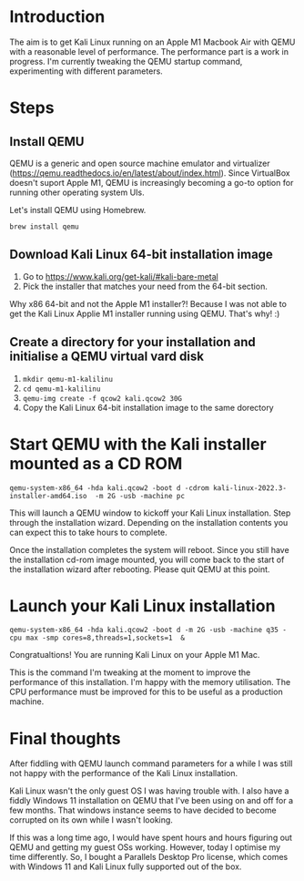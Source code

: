 # Introduction
The aim is to get Kali Linux running on an Apple M1 Macbook Air with QEMU with a reasonable level of performance. The performance part is a work in progress. I'm currently tweaking the QEMU startup command, experimenting with different parameters.

# Steps

## Install QEMU
QEMU is a generic and open source machine emulator and virtualizer (https://qemu.readthedocs.io/en/latest/about/index.html). Since VirtualBox doesn't suport Apple M1, QEMU is increasingly becoming a go-to option for running other operating system UIs.

Let's install QEMU using Homebrew.

`brew install qemu`

## Download Kali Linux 64-bit installation image

  1. Go to https://www.kali.org/get-kali/#kali-bare-metal
  2. Pick the installer that matches your need from the 64-bit section.

Why x86 64-bit and not the Apple M1 installer?! Because I was not able to get the Kali Linux Applie M1 installer running using QEMU. That's why! :)

## Create a directory for your installation and initialise a QEMU virtual vard disk

  1. `mkdir qemu-m1-kalilinu`
  2. `cd qemu-m1-kalilinu`
  3. `qemu-img create -f qcow2 kali.qcow2 30G`
  4. Copy the Kali Linux 64-bit installation image to the same dorectory

# Start QEMU with the Kali installer mounted as a CD ROM

  `qemu-system-x86_64 -hda kali.qcow2 -boot d -cdrom kali-linux-2022.3-installer-amd64.iso  -m 2G -usb -machine pc`
  
This will launch a QEMU window to kickoff your Kali Linux installation. Step through the installation wizard. Depending on the installation contents you can expect this to take hours to complete. 

Once the installation completes the system will reboot. Since you still have the installation cd-rom image mounted, you will come back to the start of the installation wizard after rebooting. Please quit QEMU at this point. 

 
 # Launch your Kali Linux installation 
 
 `qemu-system-x86_64 -hda kali.qcow2 -boot d -m 2G -usb -machine q35 -cpu max -smp cores=8,threads=1,sockets=1  &`
 
Congratualtions! You are running Kali Linux on your Apple M1 Mac. 
 
This is the command I'm tweaking at the moment to improve the performance of this installation. I'm happy with the memory utilisation. The CPU performance must be improved for this to be useful as a production machine. 
 
 
 # Final thoughts
After fiddling with QEMU launch command parameters for a while I was still not happy with the performance of the Kali Linux installation. 

Kali Linux wasn't the only guest OS I was having trouble with. I also have a fiddly Windows 11 installation on QEMU that I've been using on and off for a few months. That windows instance seems to have decided to become corrupted on its own while I wasn't looking. 

If this was a long time ago, I would have spent hours and hours figuring out QEMU and getting my guest OSs working. However, today I optimise my time differently. So, I bought a Parallels Desktop Pro license, which comes with Windows 11 and Kali Linux fully supported out of the box. 


 
 
